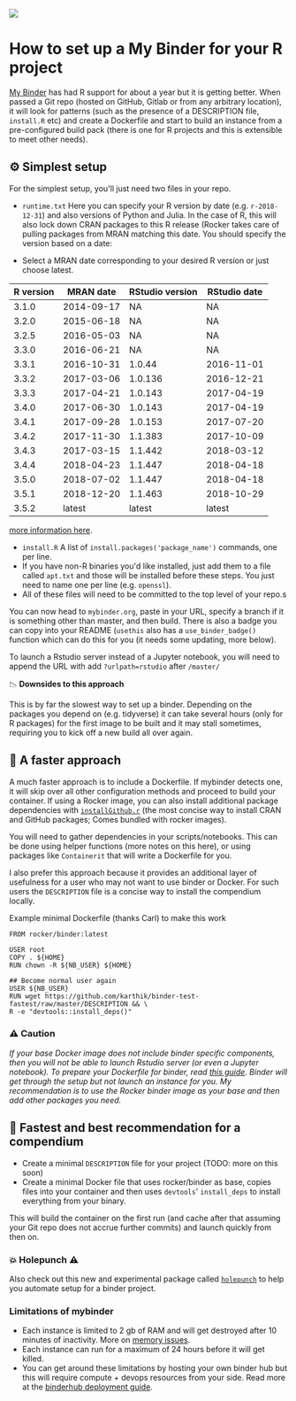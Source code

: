 ![](https://mybinder.org/static/logo.svg?v=f9f0d927b67cc9dc99d788c822ca21c0)

# How to set up a My Binder for your R project

[My Binder](https://mybinder.org/) has had R support for about a year but it is getting better. When passed a Git repo (hosted on GitHub, Gitlab or from any arbitrary location), it will look for patterns (such as the presence of a DESCRIPTION file, `install.R` etc) and create a Dockerfile and start to build an instance from a pre-configured build pack (there is one for R projects and this is extensible to meet other needs).

## ⚙ Simplest  setup

For the simplest setup, you'll just need two files in your repo. 
- `runtime.txt` Here you can specify your R version by date (e.g. `r-2018-12-31`) and also versions of Python and Julia. In the case of R, this will also lock down CRAN packages to this R release (Rocker takes care of pulling packages from MRAN matching this date. You should specify the version based on a date:

- Select a MRAN date corresponding to your desired R version or just choose latest.  

|R version | MRAN date  | RStudio version | RStudio date |
|----------|------------|-----------------|--------------|
| 3.1.0    | 2014-09-17 | NA              | NA           |
| 3.2.0    | 2015-06-18 | NA              | NA           |
| 3.2.5    | 2016-05-03 | NA              | NA           |
| 3.3.0    | 2016-06-21 | NA              | NA           |
| 3.3.1    | 2016-10-31 | 1.0.44          | 2016-11-01   |
| 3.3.2    | 2017-03-06 | 1.0.136         | 2016-12-21   |
| 3.3.3    | 2017-04-21 | 1.0.143         | 2017-04-19   |
| 3.4.0    | 2017-06-30 | 1.0.143         | 2017-04-19   |
| 3.4.1    | 2017-09-28 | 1.0.153         | 2017-07-20   |
| 3.4.2    | 2017-11-30 | 1.1.383         | 2017-10-09   |
| 3.4.3    | 2017-03-15 | 1.1.442         | 2018-03-12   |
| 3.4.4    | 2018-04-23 | 1.1.447         | 2018-04-18   |
| 3.5.0    | 2018-07-02 | 1.1.447         | 2018-04-18   |
| 3.5.1    | 2018-12-20 | 1.1.463         | 2018-10-29   |
| 3.5.2    | latest     | latest          | latest       |

 [more information here](https://github.com/rocker-org/rocker-versioned/blob/master/VERSIONS.md).
- `install.R` A list of `install.packages('package_name')` commands, one per line.
- If you have non-R binaries you'd like installed, just add them to a file called `apt.txt` and those will be installed before these steps. You just need to name one per line (e.g. `openssl`).
- All of these files will need to be committed to the top level of your repo.s

You can now head to `mybinder.org`, paste in your URL, specify a branch if it is something other than master, and then build. There is also a badge you can copy into your README (`usethis` also has a `use_binder_badge()` function which can do this for you (it needs some updating, more below).

To launch a Rstudio server instead of a Jupyter notebook, you will need to append the URL with add `?urlpath=rstudio` after `/master/`

📉 **Downsides to this approach**

This is by far the slowest way to set up a binder. Depending on the packages you depend on (e.g. tidyverse)  it can take several hours (only for R packages) for the first image to be built and it may stall sometimes, requiring you to kick off a new build all over again.

## 🏇 A faster approach

A much faster approach is to include a Dockerfile. If mybinder detects one, it will skip over all other configuration methods and proceed to build your container. If using a Rocker image, you can also install additional package dependencies with [`installGithub.r`](https://github.com/eddelbuettel/littler/blob/master/inst/examples/installGithub.r) (the most concise way to install CRAN and GitHub packages; Comes bundled with rocker images).

You will need to gather dependencies in your scripts/notebooks. This can be done using helper functions (more notes on this here), or using packages like `Containerit` that will write a Dockerfile for you. 

I also prefer this approach because it provides an additional layer of usefulness for a user who may not want to use binder or Docker. For such users the `DESCRIPTION` file is a concise way to install the compendium locally.

Example minimal Dockerfile (thanks Carl) to make this work 

```
FROM rocker/binder:latest

USER root
COPY . ${HOME}
RUN chown -R ${NB_USER} ${HOME}

## Become normal user again
USER ${NB_USER}
RUN wget https://github.com/karthik/binder-test-fastest/raw/master/DESCRIPTION && \
R -e "devtools::install_deps()"
```

### ⚠ Caution

*If your base Docker image does not include binder specific components, then you will not be able to launch Rstudio server (or even a Jupyter notebook). To prepare your Dockerfile for binder, read [this guide](https://mybinder.readthedocs.io/en/latest/tutorials/dockerfile.html#preparing-your-dockerfile). Binder will get through the setup but not launch an instance for you. My recommendation is to use the Rocker binder image as your base and then add other packages you need.*


## 🚀 Fastest and best recommendation for a compendium

- Create a minimal `DESCRIPTION` file for your project (TODO: more on this soon)
- Create a minimal Docker file that uses rocker/binder as base, copies files into your container and then uses `devtools`' `install_deps` to install everything from your binary. 

This will build the container on the first run (and cache after that assuming your Git repo does not accrue further commits) and launch quickly from then on.

### 💥 Holepunch ⚠️

Also check out this new and experimental package called [`holepunch`](https://github.com/karthik/holepunch) to help you automate setup for a binder project.

### Limitations of mybinder
- Each instance is limited to 2 gb of RAM and will get destroyed after 10 minutes of inactivity. More on [memory issues](https://mybinder.readthedocs.io/en/latest/faq.html#how-much-memory-am-i-given-when-using-binder).
- Each instance can run for a maximum of 24 hours before it will get killed.
- You can get around these limitations by hosting your own binder hub but this will require compute + devops resources from your side. Read more at the [binderhub deployment guide](https://binderhub.readthedocs.io/en/latest/).
